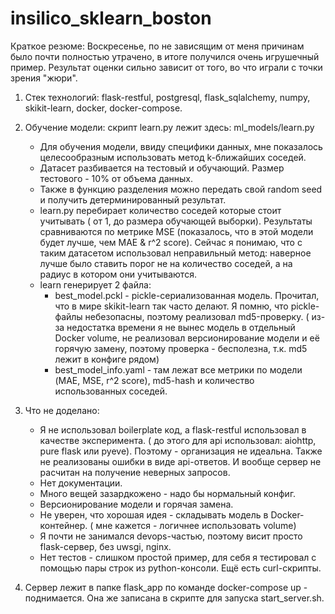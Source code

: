 # insilico_sklearn_boston

Краткое резюме: Воскресенье, по не зависящим от меня причинам было почти полностью утрачено, в итоге получился очень игрушечный пример.
Результат оценки сильно зависит от того, во что играли с точки зрения "жюри".


1. Стек технологий: flask-restful, postgresql, flask_sqlalchemy, numpy, skikit-learn, docker, docker-compose.
1. Обучение модели: скрипт learn.py лежит здесь: ml_models/learn.py 
     * Для обучения модели, ввиду специфики данных, мне показалось целесообразным использовать метод k-ближайших соседей.
     * Датасет разбивается на тестовый и обучающий. Размер тестового - 10% от объема данных.
     * Также в функцию разделения можно передать свой random seed и получить детерминированный результат.
     * learn.py перебирает количество соседей которые стоит учитывать ( от 1, до размера обучающей выборки). 
        Результаты сравниваются по метрике MSE (показалось, что в этой модели будет лучше, чем MAE & r^2 score).
        Сейчас я понимаю, что с таким датасетом использовал неправильный метод: наверное лучше было ставить порог
        не на количество соседей, а на радиус в котором они учитываются.
      * learn генерирует 2 файла: 
        -  best_model.pckl - pickle-сериализованная модель. Прочитал, что в мире skikit-learn так часто делают. Я помню, что pickle-файлы небезопасны, поэтому реализовал md5-проверку. 
                                       ( из-за недостатка времени я не вынес модель в отдельный Docker volume, не реализовал версионирование модели и её горячую замену, поэтому проверка - бесполезна,
                                        т.к. md5 лежит в конфиге рядом)
        -  best_model_info.yaml - там лежат все метрики по модели (MAE, MSE, r^2 score), md5-hash и количество использованных соседей.


1. Что не доделано:
    *  Я не использовал boilerplate код, а flask-restful использовал в качестве эксперимента. ( до этого для api использовал:
aiohttp, pure flask или pyeve). Поэтому - организация не идеальна. Также не реализованы ошибки в виде api-ответов.
И вообще сервер не расчитан на получение неверных запросов.
    *  Нет документации.
    *  Много вещей зазардкожено - надо бы нормальный конфиг.
    *  Версионирование модели и горячая замена.
    *  Не уверен, что хорошая идея - складывать модель в Docker-контейнер. ( мне кажется - логичнее использовать volume)
    *  Я почти не занимался devops-частью, поэтому висит просто flask-сервер, без uwsgi, nginx.
    *  Нет тестов - слишком простой пример, для себя я тестировал с помощью пары строк из python-консоли. Ещё есть curl-скрипты.
1. Сервер лежит в папке flask_app по команде docker-compose up - поднимается. Она же записана в скрипте для запуска start_server.sh.


